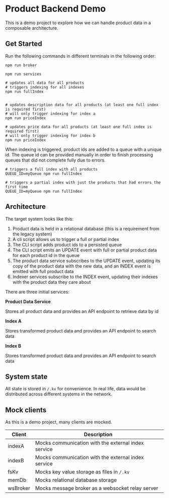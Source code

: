 # Product Backend Demo

This is a demo project to explore how we can handle product data in a composable
architecture.

## Get Started

Run the following commands in different terminals in the following order:

```shell
npm run broker
```

```shell
npm run services
```

```shell
# updates all data for all products
# triggers indexing for all indexes
npm run fullIndex


# updates description data for all products (at least one full index is required first)
# will only trigger indexing for index a
npm run priceIndex

# updates price data for all products (at least one full index is required first)
# will only trigger indexing for index b
npm run priceIndex
```

When indexing is triggered, product ids are added to a queue with a unique id.
The queue id can be provided manually in order to finish processing queues that
did not complete fully due to errors.

```shell
# triggers a full index with all products
QUEUE_ID=myQueue npm run fullIndex

# triggers a partial index with just the products that had errors the first time
QUEUE_ID=myQueue npm run fullIndex
```

## Architecture

The target system looks like this:

1. Product data is held in a relational database (this is a requirement from the
   legacy system)
2. A cli script allows us to trigger a full or partial index
3. The CLI script adds product ids to a persisted queue
4. The CLI script emits an UPDATE event with full or partial product data for
   each product id in the queue
5. The product data service subscribes to the UPDATE event, updating its copy
   of the product data with the new data, and an INDEX event is emitted with full
   product data
6. Indexer services subscribe to the INDEX event, updating their indexes with
   the product data they care about

There are three initial services:

**Product Data Service**

Stores all product data and provides an API endpoint to retrieve data by id

**Index A**

Stores transformed product data and provides an API endpoint to search data

**Index B**

Stores transformed product data and provides an API endpoint to search data

## System state

All state is stored in `/.kv` for convenience. In real life, data would be
distributed across different systems in the network.

## Mock clients

As this is a demo project, many clients are mocked.

| Client   | Description                                         |
| -------- | --------------------------------------------------- |
| indexA   | Mocks communication with the external index service |
| indexB   | Mocks communication with the external index service |
| fsKv     | Mocks key value storage as files in `/.kv`          |
| memDb    | Mocks relational database storage                   |
| wsBroker | Mocks message broker as a websocket relay server    |
